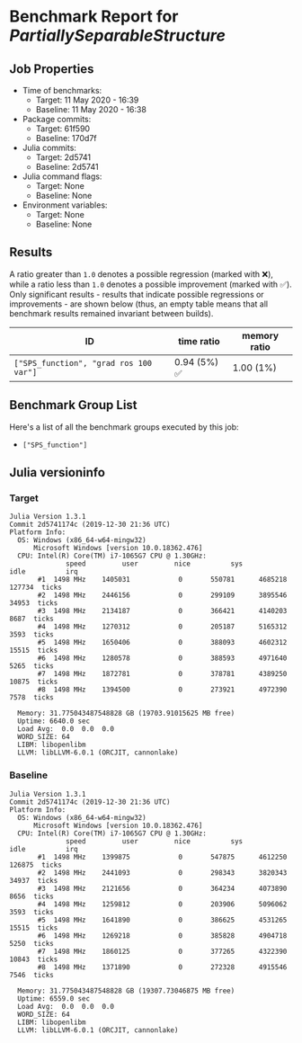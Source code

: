 # Benchmark Report for *PartiallySeparableStructure*

## Job Properties
* Time of benchmarks:
    - Target: 11 May 2020 - 16:39
    - Baseline: 11 May 2020 - 16:38
* Package commits:
    - Target: 61f590
    - Baseline: 170d7f
* Julia commits:
    - Target: 2d5741
    - Baseline: 2d5741
* Julia command flags:
    - Target: None
    - Baseline: None
* Environment variables:
    - Target: None
    - Baseline: None

## Results
A ratio greater than `1.0` denotes a possible regression (marked with :x:), while a ratio less
than `1.0` denotes a possible improvement (marked with :white_check_mark:). Only significant results - results
that indicate possible regressions or improvements - are shown below (thus, an empty table means that all
benchmark results remained invariant between builds).

| ID                                        | time ratio                   | memory ratio |
|-------------------------------------------|------------------------------|--------------|
| `["SPS_function", "grad ros 100 var"]`    | 0.94 (5%) :white_check_mark: |   1.00 (1%)  |

## Benchmark Group List
Here's a list of all the benchmark groups executed by this job:

- `["SPS_function"]`

## Julia versioninfo

### Target
```
Julia Version 1.3.1
Commit 2d5741174c (2019-12-30 21:36 UTC)
Platform Info:
  OS: Windows (x86_64-w64-mingw32)
      Microsoft Windows [version 10.0.18362.476]
  CPU: Intel(R) Core(TM) i7-1065G7 CPU @ 1.30GHz: 
              speed         user         nice          sys         idle          irq
       #1  1498 MHz    1405031            0       550781      4685218       127734  ticks
       #2  1498 MHz    2446156            0       299109      3895546        34953  ticks
       #3  1498 MHz    2134187            0       366421      4140203         8687  ticks
       #4  1498 MHz    1270312            0       205187      5165312         3593  ticks
       #5  1498 MHz    1650406            0       388093      4602312        15515  ticks
       #6  1498 MHz    1280578            0       388593      4971640         5265  ticks
       #7  1498 MHz    1872781            0       378781      4389250        10875  ticks
       #8  1498 MHz    1394500            0       273921      4972390         7578  ticks
       
  Memory: 31.775043487548828 GB (19703.91015625 MB free)
  Uptime: 6640.0 sec
  Load Avg:  0.0  0.0  0.0
  WORD_SIZE: 64
  LIBM: libopenlibm
  LLVM: libLLVM-6.0.1 (ORCJIT, cannonlake)
```

### Baseline
```
Julia Version 1.3.1
Commit 2d5741174c (2019-12-30 21:36 UTC)
Platform Info:
  OS: Windows (x86_64-w64-mingw32)
      Microsoft Windows [version 10.0.18362.476]
  CPU: Intel(R) Core(TM) i7-1065G7 CPU @ 1.30GHz: 
              speed         user         nice          sys         idle          irq
       #1  1498 MHz    1399875            0       547875      4612250       126875  ticks
       #2  1498 MHz    2441093            0       298343      3820343        34937  ticks
       #3  1498 MHz    2121656            0       364234      4073890         8656  ticks
       #4  1498 MHz    1259812            0       203906      5096062         3593  ticks
       #5  1498 MHz    1641890            0       386625      4531265        15515  ticks
       #6  1498 MHz    1269218            0       385828      4904718         5250  ticks
       #7  1498 MHz    1860125            0       377265      4322390        10843  ticks
       #8  1498 MHz    1371890            0       272328      4915546         7546  ticks
       
  Memory: 31.775043487548828 GB (19307.73046875 MB free)
  Uptime: 6559.0 sec
  Load Avg:  0.0  0.0  0.0
  WORD_SIZE: 64
  LIBM: libopenlibm
  LLVM: libLLVM-6.0.1 (ORCJIT, cannonlake)
```